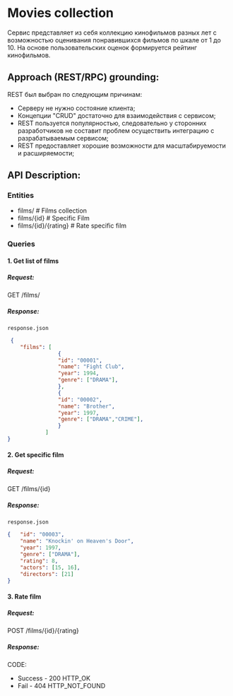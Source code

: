 # Movies collection
Сервис представляет из себя коллекцию кинофильмов разных лет с возможностью оценивания понравившихся фильмов по шкале от 1 до 10. На основе пользовательских оценок формируется рейтинг кинофильмов.
## Approach (REST/RPC) grounding:
REST был выбран по следующим причинам:
- Cерверу не нужно состояние клиента;
- Концепции "CRUD" достаточно для взаимодействия с сервисом;
- REST пользуется популярностью, следовательно у сторонних разработчиков не составит проблем осуществить интеграцию с разрабатываемым сервисом; 
- REST предоставляет хорошие возможности для масштабируемости и расширяемости;

## API Description:
### Entities
- films/ 			# Films collection
- films/{id} 		# Specific Film
- films/{id}/{rating} # Rate specific film

### Queries

#### 1. Get list of films
##### Request:
GET /films/
##### Response:
`response.json`
```json
 {
    "films": [
                {
				"id": "00001",
                "name": "Fight Club",
                "year": 1994,
                "genre": ["DRAMA"],
                },
                {
				"id": "00002",
                "name": "Brother",
                "year": 1997,
                "genre": ["DRAMA","CRIME"],
                }
            ]
}
```
#### 2. Get specific film
##### Request:
GET /films/{id}
##### Response:
`response.json`
```json
{	"id": "00003",
    "name": "Knockin' on Heaven's Door",
    "year": 1997,
    "genre": ["DRAMA"],
    "rating": 8,
    "actors": [15, 16],
    "directors": [21]
}
```
#### 3. Rate film
##### Request:
POST /films/{id}/{rating}
##### Response:
CODE: 
- Success - 200 HTTP_OK
- Fail - 404 HTTP_NOT_FOUND